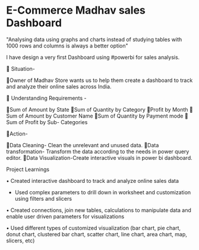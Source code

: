 # E-Commerce Madhav sales Dashboard
"Analysing data using graphs and charts instead of studying tables with 1000 rows and columns is always a better option"

I have design a very first Dashboard using #powerbi for sales analysis.

📌 Situation-
 
 📍Owner of Madhav Store wants us to help them create a dashboard to track and analyze their online sales across India.

📌 Understanding Requirements -
 
 📍Sum of Amount by State
 📍Sum of Quantity by Category
 📍Profit by Month
 📍Sum of Amount by Customer Name
 📍Sum of Quantity by Payment mode
 📍Sum of Profit by Sub- Categories 

📌Action-

 📍Data Cleaning- Clean the unrelevant and unused data.
 📍Data transformation- Transform the data according to the needs in power query editor.
 📍Data Visualization-Create interactive visuals in power bi dashboard.


Project Learnings

• Created interactive dashboard to track and analyze online sales data

* Used complex parameters to drill down in worksheet and customization using filters and slicers

• Created connections, join new tables, calculations to manipulate data and enable user driven parameters for visualizations

• Used different types of customized visualization (bar chart, pie chart, donut chart, clustered bar chart, scatter chart, line chart, area chart, map, slicers, etc)
